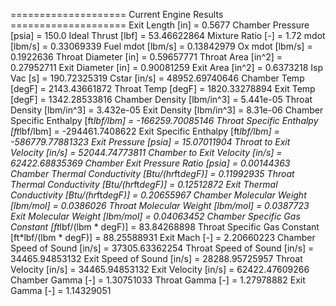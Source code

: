 ==================== Current Engine Results ====================
Exit Length [in]                                    = 0.5677
Chamber Pressure [psia]                             = 150.0
Ideal Thrust [lbf]                                  = 53.46622864
Mixture Ratio [-]                                   = 1.72
mdot [lbm/s]                                        = 0.33069339
Fuel mdot [lbm/s]                                   = 0.13842979
Ox mdot [lbm/s]                                     = 0.1922636
Throat Diameter [in]                                = 0.59657771
Throat Area [in^2]                                  = 0.27952711
Exit Diameter [in]                                  = 0.90081259
Exit Area [in^2]                                    = 0.6373218
Isp Vac [s]                                         = 190.72325319
Cstar [in/s]                                        = 48952.69740646
Chamber Temp [degF]                                 = 2143.43661872
Throat Temp [degF]                                  = 1820.33278894
Exit Temp [degF]                                    = 1342.28533816
Chamber Density [lbm/in^3]                          = 5.441e-05
Throat Density [lbm/in^3]                           = 3.432e-05
Exit Density [lbm/in^3]                             = 8.31e-06
Chamber Specific Enthalpy [ft*lbf/lbm]              = -166259.70085146
Throat Specific Enthalpy [ft*lbf/lbm]               = -294461.7408622
Exit Specific Enthalpy [ft*lbf/lbm]                 = -586779.77881323
Exit Pressure [psia]                                = 15.07011904
Throat to Exit Velocity [in/s]                      = 52044.74773811
Chamber to Exit Velocity [in/s]                     = 62422.68835369
Chamber Exit Pressure Ratio [psia]                  = 0.00144363
Chamber Thermal Conductivity [Btu/(hr*ft*degF)]     = 0.11992935
Throat Thermal Conductivity [Btu/(hr*ft*degF)]      = 0.12512872
Exit Thermal Conductivity [Btu/(hr*ft*degF)]        = 0.20655967
Chamber Molecular Weight [lbm/mol]                  = 0.0386026
Throat Molecular Weight [lbm/mol]                   = 0.0387723
Exit Molecular Weight [lbm/mol]                     = 0.04063452
Chamber Specific Gas Constant [ft*lbf/(lbm * degF)] = 83.84268898
Throat Specific Gas Constant [ft*lbf/(lbm * degF)]  = 88.25588931
Exit Mach [-]                                       = 2.20660223
Chamber Speed of Sound [in/s]                       = 37305.63362254
Throat Speed of Sound [in/s]                        = 34465.94853132
Exit Speed of Sound [in/s]                          = 28288.95725957
Throat Velocity [in/s]                              = 34465.94853132
Exit Velocity [in/s]                                = 62422.47609266
Chamber Gamma [-]                                   = 1.30751033
Throat Gamma [-]                                    = 1.27978882
Exit Gamma [-]                                      = 1.14329051
